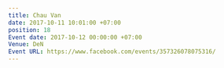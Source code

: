 ```yaml
---
title: Chau Van
date: 2017-10-11 10:01:00 +07:00
position: 18
Event date: 2017-10-12 00:00:00 +07:00
Venue: DeN
Event URL: https://www.facebook.com/events/357326078075316/
---
```


